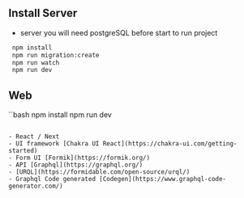 ## Install Server
- server 
you will need postgreSQL before start to run project
```bash
 npm install
 npm run migration:create
 npm run watch
 npm run dev
```

## Web
``bash
 npm install
 npm run dev
```

- React / Next
- UI framework [Chakra UI React](https://chakra-ui.com/getting-started)
- Form UI [Formik](https://formik.org/)
- API [Graphql](https://graphql.org/)
- [URQL](https://formidable.com/open-source/urql/)
- Graphql Code generated [Codegen](https://www.graphql-code-generator.com/)